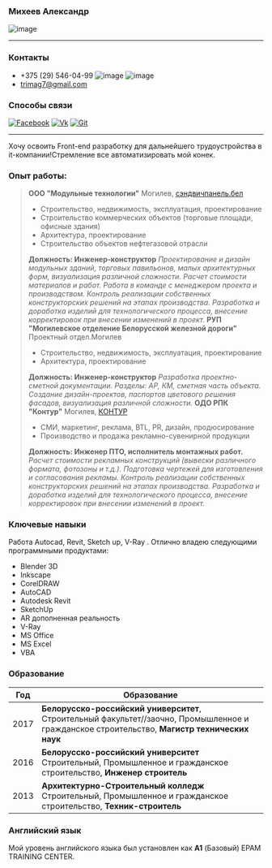 ### Михеев Александр

![image](https://hhcdn.ru/photo/533392268.jpeg?t=1616010737&h=X8EqJsSaozHUovABbEjw_g)

* * *
### Контакты
* +375 (29) 546-04-99 ![image](https://upload.wikimedia.org/wikipedia/commons/thumb/d/d4/Viber_logo.svg/30px-Viber_logo.svg.png) ![image](https://upload.wikimedia.org/wikipedia/commons/thumb/8/83/Telegram_2019_Logo.svg/15px-Telegram_2019_Logo.svg.png)
* trimag7@gmail.com

### Способы связи
[![Facebook](https://upload.wikimedia.org/wikipedia/commons/thumb/0/05/Facebook_Logo_%282019%29.png/30px-Facebook_Logo_%282019%29.png)](https://www.facebook.com/profile.php?id=100003998319570)
[![Vk](https://upload.wikimedia.org/wikipedia/commons/thumb/4/4e/VK_Compact_Logo.svg/30px-VK_Compact_Logo.svg.png)](https://vk.com/trimag)
[![Git](https://upload.wikimedia.org/wikipedia/commons/thumb/5/54/GitHub_Logo.png/50px-GitHub_Logo.png)](https://github.com/Trimag7/itstep.git)


* * *
Хочу освоить Front-end разработку для дальнейшего трудоустройства в it-компании!Стремление все автоматизировать мой конек.
### Опыт работы:
> **ООО "Модульные технологии"**
> Могилев, [сэндвичпанель.бел](https://xn--80adfgnuieqp4e3cc.xn--90ais/)
> * Строительство, недвижимость, эксплуатация, проектирование
> * Строительство коммерческих объектов (торговые площади, офисные здания)
> * Архитектура, проектирование
> * Строительство объектов нефтегазовой отрасли
>
>  __Должность: Инженер-конструктор__
*Проектирование и дизайн модульных зданий, торговых павильонов, малых архитектурных форм, визуализация различной сложности. Расчет стоимости материалов и работ. Работа в команде с менеджером проекта и производством. Контроль реализации собственных конструкторских решений на этапах производства. Разработка и доработка изделий для технологического процесса, внесение корректировок при внесении изменений в проект.*
> **РУП "Могилевское отделение Белорусской железной дороги"** 
> Проектный отдел.Могилев
> * Строительство, недвижимость, эксплуатация, проектирование
> * Архитектура, проектирование
>
>  __Должность: Инженер-конструктор__
*Разработка проектно-сметной документации. Разделы: АР, КМ, сметная часть объекта. Создание дизайн-проектов, паспортов цветового решения фасадов, визуализация различной сложности.*
> **ОДО РПК "Контур"**
> Могилев, [КОНТУР](http:/konturr.by/)
> * СМИ, маркетинг, реклама, BTL, PR, дизайн, продюсирование
> * Производство и продажа рекламно-сувенирной продукции
> 
> __Должность: Инженер ПТО, исполнитель монтажных работ.__
*Расчет стоимости рекламных конструкций (вывески различного формата, фотозоны и т.д.). Подготовка чертежей для изготовления и согласования рекламы. Контроль реализации собственных конструкторских решений на этапах производства. Разработка и доработка изделий для технологического процесса, внесение корректировок при внесении изменений в проект.*

### Ключевые навыки
Работа Autocad, Revit, Sketch up, V-Ray . Отлично владею следующими программными продуктами:
* Blender 3D
* Inkscape
* CorelDRAW
* AutoCAD
* Autodesk Revit
* SketchUp
 * AR дополненная реальность
* V-Ray
* MS Office
 * MS Excel
 * VBA
 
### Образование
| Год|Образование |
|--------|--------|
|   2017     |   **Белорусско-российский университет**,   Строительный факультет//заочно, Промышленное и гражданское строительство,  __Магистр технических наук__    |
|2016|**Белорусско-российский университет** Строительный, Промышленное и гражданское строительство, __Инженер строитель__|
|   2013     |  **Архитектурно-Строительный колледж** Строительный, Промышленное и гражданское строительство, __Техник-строитель__    |
### Английский язык 
Мой уровень английского языка был установлен как __A1__ (Базовый) EPAM TRAINING CENTER.
